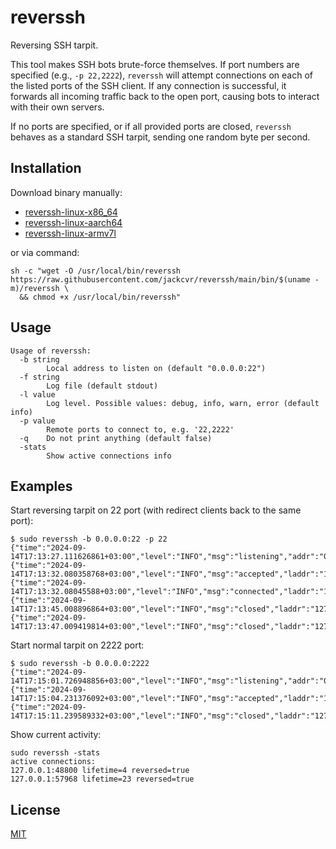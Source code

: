 # reverssh

Reversing SSH tarpit.

This tool makes SSH bots brute-force themselves. 
If port numbers are specified (e.g., `-p 22,2222`), 
`reverssh` will attempt connections on each of the listed ports of the SSH client. 
If any connection is successful, it forwards all incoming traffic back to the open port, 
causing bots to interact with their own servers.

If no ports are specified, or if all provided ports are closed, `reverssh` behaves as a standard SSH tarpit, 
sending one random byte per second.

## Installation

Download binary manually:

- [reverssh-linux-x86_64](https://raw.githubusercontent.com/jackcvr/reverssh/main/bin/x86_64/reverssh)
- [reverssh-linux-aarch64](https://raw.githubusercontent.com/jackcvr/reverssh/main/bin/aarch64/reverssh)
- [reverssh-linux-armv7l](https://raw.githubusercontent.com/jackcvr/reverssh/main/bin/armv7l/reverssh)

or via command:

```shell
sh -c "wget -O /usr/local/bin/reverssh https://raw.githubusercontent.com/jackcvr/reverssh/main/bin/$(uname -m)/reverssh \
  && chmod +x /usr/local/bin/reverssh"
```

## Usage

```shell
Usage of reverssh:
  -b string
    	Local address to listen on (default "0.0.0.0:22")
  -f string
    	Log file (default stdout)
  -l value
    	Log level. Possible values: debug, info, warn, error (default info)
  -p value
    	Remote ports to connect to, e.g. '22,2222'
  -q	Do not print anything (default false)
  -stats
    	Show active connections info
```

## Examples

Start reversing tarpit on 22 port (with redirect clients back to the same port):

```shell
$ sudo reverssh -b 0.0.0.0:22 -p 22
{"time":"2024-09-14T17:13:27.111626861+03:00","level":"INFO","msg":"listening","addr":"0.0.0.0:2222"}
{"time":"2024-09-14T17:13:32.080358768+03:00","level":"INFO","msg":"accepted","laddr":"127.0.0.1:2222","raddr":"127.0.0.1:39680"}
{"time":"2024-09-14T17:13:32.08045588+03:00","level":"INFO","msg":"connected","laddr":"127.0.0.1:40136","raddr":"127.0.0.1:22"}
{"time":"2024-09-14T17:13:45.008896864+03:00","level":"INFO","msg":"closed","laddr":"127.0.0.1:40136","raddr":"127.0.0.1:22"}
{"time":"2024-09-14T17:13:47.009419814+03:00","level":"INFO","msg":"closed","laddr":"127.0.0.1:2222","raddr":"127.0.0.1:39680","lifetime":13}
```

Start normal tarpit on 2222 port:

```shell
$ sudo reverssh -b 0.0.0.0:2222
{"time":"2024-09-14T17:15:01.726948856+03:00","level":"INFO","msg":"listening","addr":"0.0.0.0:2222"}
{"time":"2024-09-14T17:15:04.231376092+03:00","level":"INFO","msg":"accepted","laddr":"127.0.0.1:2222","raddr":"127.0.0.1:58262"}
{"time":"2024-09-14T17:15:11.239589332+03:00","level":"INFO","msg":"closed","laddr":"127.0.0.1:2222","raddr":"127.0.0.1:58262","lifetime":6}
```

Show current activity:

```shell
sudo reverssh -stats
active connections:
127.0.0.1:48800 lifetime=4 reversed=true
127.0.0.1:57968 lifetime=23 reversed=true
```

## License

[MIT](https://spdx.org/licenses/MIT.html) 